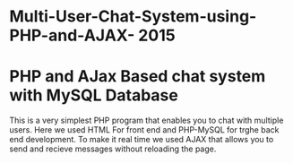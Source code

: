 # Multi-User-Chat-System-using-PHP-and-AJAX- 2015
# PHP and  AJax Based chat system with MySQL Database

This is a very simplest PHP program that enables you to chat with multiple users.
Here we used HTML For front end and PHP-MySQL for trghe back end development.
To make it real time we used AJAX that allows you to send and recieve messages without reloading the page.
